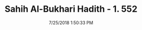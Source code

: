 ---
title        : "Sahih Al-Bukhari Hadith - 1. 552"
date         : 7/25/2018 1:50:33 PM
draft        : false
type         : "hadith"
layout       : "hadith"
BookCode     : "SHB"
VolumeNumber : "1"
HadithNumber : "552"
categories  :  ["Prayer Times-Time of the Fajr prayer"]
tags  :  ["Aisha"]
---